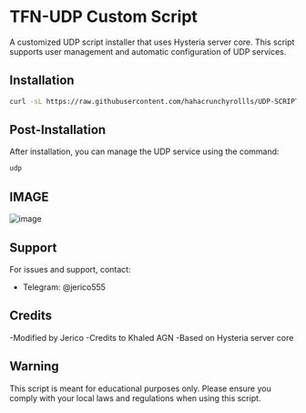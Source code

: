 # TFN-UDP Custom Script

A customized UDP script installer that uses Hysteria server core. This script supports user management and automatic configuration of UDP services.

## Installation

```bash
curl -sL https://raw.githubusercontent.com/hahacrunchyrollls/UDP-SCRIPT/main/install.sh | bash
```

## Post-Installation

After installation, you can manage the UDP service using the command:

```bash
udp
```

## IMAGE

![image](https://github.com/user-attachments/assets/b38a0036-f10c-4e41-b27c-c27107d7c657)



## Support

For issues and support, contact:
- Telegram: @jerico555
## Credits

-Modified by Jerico
-Credits to Khaled AGN
-Based on Hysteria server core

## Warning

This script is meant for educational purposes only. Please ensure you comply with your local laws and regulations when using this script.
